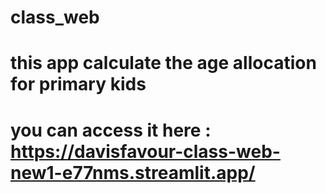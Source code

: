 # class_web
# this app calculate the age allocation for primary kids 
# you can access it here : https://davisfavour-class-web-new1-e77nms.streamlit.app/
